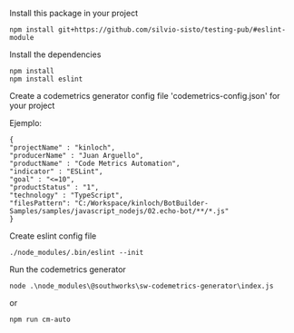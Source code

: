 
Install this package in your project

    npm install git+https://github.com/silvio-sisto/testing-pub/#eslint-module

Install the dependencies

    npm install
    npm install eslint

Create a codemetrics generator config file 'codemetrics-config.json' for your project

Ejemplo:

    {
    "projectName" : "kinloch",
    "producerName" : "Juan Arguello",
    "productName" : "Code Metrics Automation",
    "indicator" : "ESLint",
    "goal" : "<=10",
    "productStatus" : "1",
    "technology" : "TypeScript",
    "filesPattern": "C:/Workspace/kinloch/BotBuilder-Samples/samples/javascript_nodejs/02.echo-bot/**/*.js"
    }

Create eslint config file

    ./node_modules/.bin/eslint --init

  

Run the codemetrics generator

    node .\node_modules\@southworks\sw-codemetrics-generator\index.js

or

    npm run cm-auto



